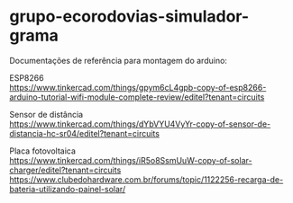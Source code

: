 # grupo-ecorodovias-simulador-grama

Documentações de referência para montagem do arduino:

ESP8266<br/>
https://www.tinkercad.com/things/gpym6cL4gpb-copy-of-esp8266-arduino-tutorial-wifi-module-complete-review/editel?tenant=circuits

Sensor de distância<br/>
https://www.tinkercad.com/things/dYbVYU4VyYr-copy-of-sensor-de-distancia-hc-sr04/editel?tenant=circuits

Placa fotovoltaica<br/>
https://www.tinkercad.com/things/iR5o8SsmUuW-copy-of-solar-charger/editel?tenant=circuits
<br/>
https://www.clubedohardware.com.br/forums/topic/1122256-recarga-de-bateria-utilizando-painel-solar/

